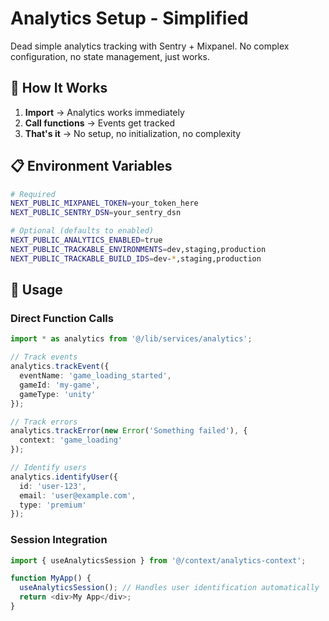 # Analytics Setup - Simplified

Dead simple analytics tracking with Sentry + Mixpanel. No complex configuration, no state management, just works.

## 🚀 **How It Works**

1. **Import** → Analytics works immediately
2. **Call functions** → Events get tracked  
3. **That's it** → No setup, no initialization, no complexity

## 📋 **Environment Variables**

```bash
# Required
NEXT_PUBLIC_MIXPANEL_TOKEN=your_token_here
NEXT_PUBLIC_SENTRY_DSN=your_sentry_dsn

# Optional (defaults to enabled)
NEXT_PUBLIC_ANALYTICS_ENABLED=true
NEXT_PUBLIC_TRACKABLE_ENVIRONMENTS=dev,staging,production
NEXT_PUBLIC_TRACKABLE_BUILD_IDS=dev-*,staging,production
```

## 🎯 **Usage**

### Direct Function Calls
```typescript
import * as analytics from '@/lib/services/analytics';

// Track events
analytics.trackEvent({
  eventName: 'game_loading_started', 
  gameId: 'my-game',
  gameType: 'unity'
});

// Track errors
analytics.trackError(new Error('Something failed'), {
  context: 'game_loading'
});

// Identify users
analytics.identifyUser({
  id: 'user-123',
  email: 'user@example.com',
  type: 'premium'
});
```

### Session Integration
```typescript
import { useAnalyticsSession } from '@/context/analytics-context';

function MyApp() {
  useAnalyticsSession(); // Handles user identification automatically
  return <div>My App</div>;
}
```